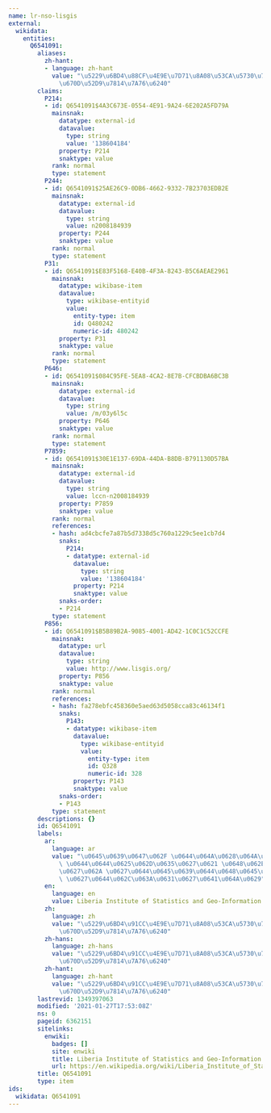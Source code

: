 ```yaml
---
name: lr-nso-lisgis
external:
  wikidata:
    entities:
      Q6541091:
        aliases:
          zh-hant:
          - language: zh-hant
            value: "\u5229\u6BD4\u88CF\u4E9E\u7D71\u8A08\u53CA\u5730\u7406\u4FE1\u606F\
              \u670D\u52D9\u7814\u7A76\u6240"
        claims:
          P214:
          - id: Q6541091$4A3C673E-0554-4E91-9A24-6E202A5FD79A
            mainsnak:
              datatype: external-id
              datavalue:
                type: string
                value: '138604184'
              property: P214
              snaktype: value
            rank: normal
            type: statement
          P244:
          - id: Q6541091$25AE26C9-0DB6-4662-9332-7B23703EDB2E
            mainsnak:
              datatype: external-id
              datavalue:
                type: string
                value: n2008184939
              property: P244
              snaktype: value
            rank: normal
            type: statement
          P31:
          - id: Q6541091$E83F5168-E40B-4F3A-8243-B5C6AEAE2961
            mainsnak:
              datatype: wikibase-item
              datavalue:
                type: wikibase-entityid
                value:
                  entity-type: item
                  id: Q480242
                  numeric-id: 480242
              property: P31
              snaktype: value
            rank: normal
            type: statement
          P646:
          - id: Q6541091$084C95FE-5EA8-4CA2-8E7B-CFCBDBA6BC3B
            mainsnak:
              datatype: external-id
              datavalue:
                type: string
                value: /m/03y6l5c
              property: P646
              snaktype: value
            rank: normal
            type: statement
          P7859:
          - id: Q6541091$30E1E137-69DA-44DA-B8DB-B791130D57BA
            mainsnak:
              datatype: external-id
              datavalue:
                type: string
                value: lccn-n2008184939
              property: P7859
              snaktype: value
            rank: normal
            references:
            - hash: ad4cbcfe7a87b5d7338d5c760a1229c5ee1cb7d4
              snaks:
                P214:
                - datatype: external-id
                  datavalue:
                    type: string
                    value: '138604184'
                  property: P214
                  snaktype: value
              snaks-order:
              - P214
            type: statement
          P856:
          - id: Q6541091$B5B89B2A-9085-4001-AD42-1C0C1C52CCFE
            mainsnak:
              datatype: url
              datavalue:
                type: string
                value: http://www.lisgis.org/
              property: P856
              snaktype: value
            rank: normal
            references:
            - hash: fa278ebfc458360e5aed63d5058cca83c46134f1
              snaks:
                P143:
                - datatype: wikibase-item
                  datavalue:
                    type: wikibase-entityid
                    value:
                      entity-type: item
                      id: Q328
                      numeric-id: 328
                  property: P143
                  snaktype: value
              snaks-order:
              - P143
            type: statement
        descriptions: {}
        id: Q6541091
        labels:
          ar:
            language: ar
            value: "\u0645\u0639\u0647\u062F \u0644\u064A\u0628\u064A\u0631\u064A\u0627\
              \ \u0644\u0644\u0625\u062D\u0635\u0627\u0621 \u0648\u062E\u062F\u0645\
              \u0627\u062A \u0627\u0644\u0645\u0639\u0644\u0648\u0645\u0627\u062A\
              \ \u0627\u0644\u062C\u063A\u0631\u0627\u0641\u064A\u0629"
          en:
            language: en
            value: Liberia Institute of Statistics and Geo-Information Services
          zh:
            language: zh
            value: "\u5229\u6BD4\u91CC\u4E9E\u7D71\u8A08\u53CA\u5730\u7406\u4FE1\u606F\
              \u670D\u52D9\u7814\u7A76\u6240"
          zh-hans:
            language: zh-hans
            value: "\u5229\u6BD4\u91CC\u4E9E\u7D71\u8A08\u53CA\u5730\u7406\u4FE1\u606F\
              \u670D\u52D9\u7814\u7A76\u6240"
          zh-hant:
            language: zh-hant
            value: "\u5229\u6BD4\u91CC\u4E9E\u7D71\u8A08\u53CA\u5730\u7406\u8CC7\u8A0A\
              \u670D\u52D9\u7814\u7A76\u6240"
        lastrevid: 1349397063
        modified: '2021-01-27T17:53:08Z'
        ns: 0
        pageid: 6362151
        sitelinks:
          enwiki:
            badges: []
            site: enwiki
            title: Liberia Institute of Statistics and Geo-Information Services
            url: https://en.wikipedia.org/wiki/Liberia_Institute_of_Statistics_and_Geo-Information_Services
        title: Q6541091
        type: item
ids:
  wikidata: Q6541091
---
```

